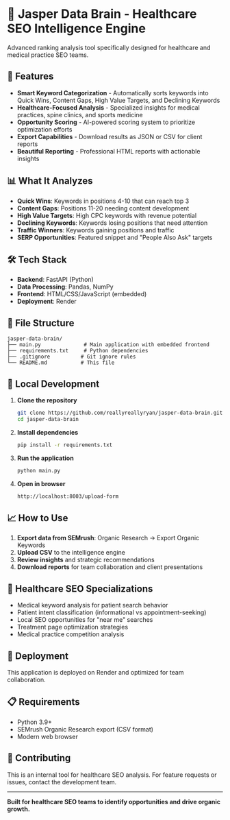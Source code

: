# 🏥 Jasper Data Brain - Healthcare SEO Intelligence Engine

Advanced ranking analysis tool specifically designed for healthcare and medical practice SEO teams.

## 🚀 Features

- **Smart Keyword Categorization** - Automatically sorts keywords into Quick Wins, Content Gaps, High Value Targets, and Declining Keywords
- **Healthcare-Focused Analysis** - Specialized insights for medical practices, spine clinics, and sports medicine
- **Opportunity Scoring** - AI-powered scoring system to prioritize optimization efforts
- **Export Capabilities** - Download results as JSON or CSV for client reports
- **Beautiful Reporting** - Professional HTML reports with actionable insights

## 📊 What It Analyzes

- **Quick Wins**: Keywords in positions 4-10 that can reach top 3
- **Content Gaps**: Positions 11-20 needing content development
- **High Value Targets**: High CPC keywords with revenue potential
- **Declining Keywords**: Keywords losing positions that need attention
- **Traffic Winners**: Keywords gaining positions and traffic
- **SERP Opportunities**: Featured snippet and "People Also Ask" targets

## 🛠 Tech Stack

- **Backend**: FastAPI (Python)
- **Data Processing**: Pandas, NumPy
- **Frontend**: HTML/CSS/JavaScript (embedded)
- **Deployment**: Render

## 📁 File Structure

```
jasper-data-brain/
├── main.py              # Main application with embedded frontend
├── requirements.txt     # Python dependencies
├── .gitignore          # Git ignore rules
└── README.md           # This file
```

## 🚀 Local Development

1. **Clone the repository**
   ```bash
   git clone https://github.com/reallyreallyryan/jasper-data-brain.git
   cd jasper-data-brain
   ```

2. **Install dependencies**
   ```bash
   pip install -r requirements.txt
   ```

3. **Run the application**
   ```bash
   python main.py
   ```

4. **Open in browser**
   ```
   http://localhost:8003/upload-form
   ```

## 📈 How to Use

1. **Export data from SEMrush**: Organic Research → Export Organic Keywords
2. **Upload CSV** to the intelligence engine
3. **Review insights** and strategic recommendations
4. **Download reports** for team collaboration and client presentations

## 🏥 Healthcare SEO Specializations

- Medical keyword analysis for patient search behavior
- Patient intent classification (informational vs appointment-seeking)
- Local SEO opportunities for "near me" searches
- Treatment page optimization strategies
- Medical practice competition analysis

## 🔧 Deployment

This application is deployed on Render and optimized for team collaboration.

## 📋 Requirements

- Python 3.9+
- SEMrush Organic Research export (CSV format)
- Modern web browser

## 🤝 Contributing

This is an internal tool for healthcare SEO analysis. For feature requests or issues, contact the development team.

---

**Built for healthcare SEO teams to identify opportunities and drive organic growth.**